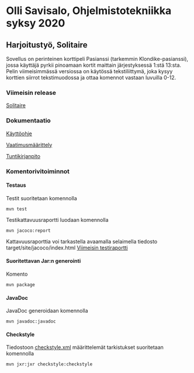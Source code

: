 # Olli Savisalo, Ohjelmistotekniikka syksy 2020

## Harjoitustyö, Solitaire

Sovellus on perinteinen korttipeli Pasianssi (tarkemmin Klondike-pasianssi), jossa käyttäjä pyrkii pinoamaan kortit maittain järjestyksessä 1:stä 13:sta.
Pelin viimeisimmässä versiossa on käytössä tekstiliittymä, joka kysyy korttien siirrot tekstimuodossa ja ottaa komennot vastaan luvuilla 0-12.

### Viimeisin release
[Solitaire](https://github.com/OlliSavisalo/ot-harjoitustyo/tree/master/Solitaire)

### Dokumentaatio

[Käyttöohje](https://github.com/OlliSavisalo/ot-harjoitustyo/blob/master/dokumentaatio/kayttoohje.md)

[Vaatimusmäärittely](https://github.com/OlliSavisalo/ot-harjoitustyo/blob/master/dokumentaatio/vaatimusmaarittely.md)

[Tuntikirjanpito](https://github.com/OlliSavisalo/ot-harjoitustyo/blob/master/dokumentaatio/tuntikirjanpito.md)

### Komentorivitoiminnot

#### Testaus
Testit suoritetaan komennolla
```
mvn test
```
Testikattavuusraportti luodaan komennolla
```
mvn jacoco:report
```
Kattavuusraporttia voi tarkastella avaamalla selaimella tiedosto target/site/jacoco/index.html
[Viimeisin testiraportti](https://github.com/OlliSavisalo/ot-harjoitustyo/blob/master/dokumentaatio/kuvat/jacoco_solitaire.png)

#### Suoritettavan Jar:n generointi
Komento
```
mvn package
```

#### JavaDoc
JavaDoc generoidaan komennolla
```
mvn javadoc:javadoc
```

#### Checkstyle
Tiedostoon [checkstyle.xml](https://github.com/OlliSavisalo/ot-harjoitustyo/blob/master/dokumentaatio/kuvat/Checkstyle.png) määrittelemät tarkistukset suoritetaan komennolla
```
mvn jxr:jxr checkstyle:checkstyle
```
